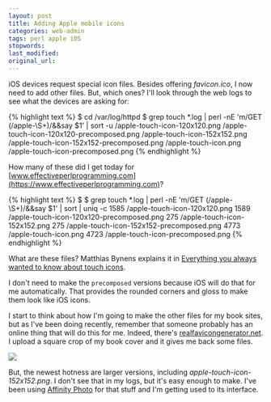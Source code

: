 ```yaml
---
layout: post
title: Adding Apple mobile icons
categories: web-admin
tags: perl apple iOS
stopwords:
last_modified:
original_url:
---
```


iOS devices request special icon files. Besides offering *favicon.ico*, I now need to add other files. But, which ones? I'll look through the web logs to see what the devices are asking for:

{% highlight text %}
$ cd /var/log/httpd
$ grep touch *.log | perl -nE 'm/GET (\/apple-\S+)/&&say $1' | sort -u
/apple-touch-icon-120x120.png
/apple-touch-icon-120x120-precomposed.png
/apple-touch-icon-152x152.png
/apple-touch-icon-152x152-precomposed.png
/apple-touch-icon.png
/apple-touch-icon-precomposed.png
{% endhighlight %}

How many of these did I get today for [www.effectiveperlprogramming.com](https://www.effectiveperlprogramming.com)?

{% highlight text %}
$ $ grep touch *.log | perl -nE 'm/GET (\/apple-\S+)/&&say $1' | sort | uniq -c
   1585 /apple-touch-icon-120x120.png
   1589 /apple-touch-icon-120x120-precomposed.png
    275 /apple-touch-icon-152x152.png
    275 /apple-touch-icon-152x152-precomposed.png
   4773 /apple-touch-icon.png
   4723 /apple-touch-icon-precomposed.png
{% endhighlight %}

What are these files? Matthias Bynens explains it in [Everything you always wanted to know about touch icons](https://mathiasbynens.be/notes/touch-icons).

I don't need to make the `precomposed` versions because iOS will do that for me automatically. That provides the rounded corners and gloss to make them look like iOS icons.

I start to think about how I'm going to make the other files for my book sites, but as I've been doing recently, remember that someone probably has an online thing that will do this for me. Indeed, there's [realfavicongenerator.net](https://realfavicongenerator.net). I upload
a square crop of my book cover and it gives me back some files.

![](https://www.effectiveperlprogramming.com/apple-touch-icon-180x180.png)

But, the newest hotness are larger versions, including <i>apple-touch-icon-152x152.png</i>. I don't see that in my logs, but it's easy enough to make. I've been using <A href="/goodbye-adobe/">Affinity Photo</a> for that stuff and I'm getting used to its interface.
